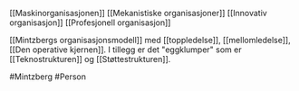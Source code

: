 [[Maskinorganisasjonen]]
[[Mekanistiske organisasjoner]]
[[Innovativ organisasjon]]
[[Profesjonell organisasjon]]

[[Mintzbergs organisasjonsmodell]] med [[toppledelse]], [[mellomledelse]], [[Den operative kjernen]]. I tillegg er det "eggklumper" som er [[Teknostrukturen]] og [[Støttestrukturen]].

#Mintzberg #Person 
